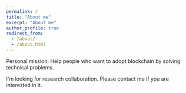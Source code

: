 ```yaml
---
permalink: /
title: "About me"
excerpt: "About me"
author_profile: true
redirect_from: 
  - /about/
  - /about.html
---
```


Personal mission: Help people who want to adopt blockchain by solving technical problems.


I'm looking for research collaboration. Please contact me if you are interested in it.